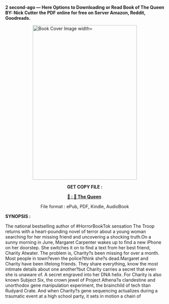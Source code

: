 <p><strong>2 second-ago &mdash; Here Options to Downloading or Read Book of The Queen BY: Nick Cutter the PDF online for free on Server Amazon, Reddit, Goodreads.</strong></p><p><a href="https://uk.ebookarea.xyz/?book=199797559-the-queen"><img style="display: block; margin-left: auto; margin-right: auto;" src="https://i.gr-assets.com/images/S/compressed.photo.goodreads.com/books/1697755106l/199797559.jpg" alt="Book Cover Image width=" width="330" height="488" /></a></p><p style="text-align: center;"><strong>GET COPY FILE :</strong></p><p style="text-align: center;"><strong><a href="https://uk.ebookarea.xyz/?book=199797559-the-queen" target="_blank" rel="noopener">📢 : 🔗 The Queen</a>&nbsp;</strong></p><p style="text-align: center;">File format : ePub, PDF, Kindle, AudioBook</p><p><strong>SYNOPSIS :</strong></p><p>The national bestselling author of #HorrorBookTok sensation The Troop returns with a heart-pounding novel of terror about a young woman searching for her missing friend and uncovering a shocking truth.On a sunny morning in June, Margaret Carpenter wakes up to find a new iPhone on her doorstep. She switches it on to find a text from her best friend, Charity Atwater. The problem is, Charity?s been missing for over a month. Most people in town?even the police?think she?s dead.Margaret and Charity have been lifelong friends. They share everything, know the most intimate details about one another?but Charity carries a secret that even she is unaware of. A secret engraved into her DNA helix. For Charity is also known Subject Six, the crown jewel of Project Athena?a clandestine and unorthodox gene manipulation experiment, the brainchild of tech titan Rudyard Crate. And when Charity?s gene sequencing actualizes during a traumatic event at a high school party, it sets in motion a chain of </p>
